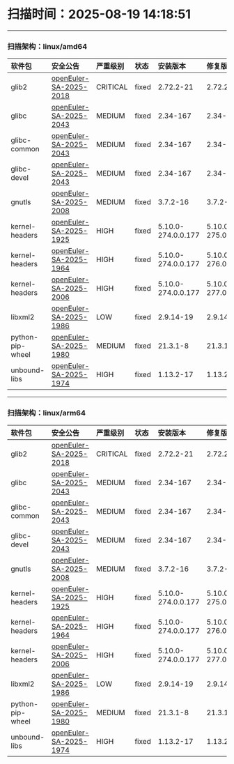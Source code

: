 # 扫描时间：2025-08-19 14:18:51
--- 
 ### 扫描架构：linux/amd64 
|  软件包  | 安全公告 | 严重级别 |  状态  | 安装版本 | 修复版本 |
| :----- | :-----  | :-----  | :----- | :----- | :----- |
| glib2 | [openEuler-SA-2025-2018](https://www.openeuler.org/zh/security/security-bulletins/detail/?id=openEuler-SA-2025-2018) |  CRITICAL |  fixed |  2.72.2-21 |  2.72.2-22 |
| glibc | [openEuler-SA-2025-2043](https://www.openeuler.org/zh/security/security-bulletins/detail/?id=openEuler-SA-2025-2043) |  MEDIUM |  fixed |  2.34-167 |  2.34-170 |
| glibc-common | [openEuler-SA-2025-2043](https://www.openeuler.org/zh/security/security-bulletins/detail/?id=openEuler-SA-2025-2043) |  MEDIUM |  fixed |  2.34-167 |  2.34-170 |
| glibc-devel | [openEuler-SA-2025-2043](https://www.openeuler.org/zh/security/security-bulletins/detail/?id=openEuler-SA-2025-2043) |  MEDIUM |  fixed |  2.34-167 |  2.34-170 |
| gnutls | [openEuler-SA-2025-2008](https://www.openeuler.org/zh/security/security-bulletins/detail/?id=openEuler-SA-2025-2008) |  MEDIUM |  fixed |  3.7.2-16 |  3.7.2-17 |
| kernel-headers | [openEuler-SA-2025-1925](https://www.openeuler.org/zh/security/security-bulletins/detail/?id=openEuler-SA-2025-1925) |  HIGH |  fixed |  5.10.0-274.0.0.177 |  5.10.0-275.0.0.178 |
| kernel-headers | [openEuler-SA-2025-1964](https://www.openeuler.org/zh/security/security-bulletins/detail/?id=openEuler-SA-2025-1964) |  HIGH |  fixed |  5.10.0-274.0.0.177 |  5.10.0-276.0.0.179 |
| kernel-headers | [openEuler-SA-2025-2006](https://www.openeuler.org/zh/security/security-bulletins/detail/?id=openEuler-SA-2025-2006) |  HIGH |  fixed |  5.10.0-274.0.0.177 |  5.10.0-277.0.0.180 |
| libxml2 | [openEuler-SA-2025-1986](https://www.openeuler.org/zh/security/security-bulletins/detail/?id=openEuler-SA-2025-1986) |  LOW |  fixed |  2.9.14-19 |  2.9.14-20 |
| python-pip-wheel | [openEuler-SA-2025-1980](https://www.openeuler.org/zh/security/security-bulletins/detail/?id=openEuler-SA-2025-1980) |  MEDIUM |  fixed |  21.3.1-8 |  21.3.1-9 |
| unbound-libs | [openEuler-SA-2025-1974](https://www.openeuler.org/zh/security/security-bulletins/detail/?id=openEuler-SA-2025-1974) |  HIGH |  fixed |  1.13.2-17 |  1.13.2-18 |
--- 
 ### 扫描架构：linux/arm64 
|  软件包  | 安全公告 | 严重级别 |  状态  | 安装版本 | 修复版本 |
| :----- | :-----  | :-----  | :----- | :----- | :----- |
| glib2 | [openEuler-SA-2025-2018](https://www.openeuler.org/zh/security/security-bulletins/detail/?id=openEuler-SA-2025-2018) |  CRITICAL |  fixed |  2.72.2-21 |  2.72.2-22 |
| glibc | [openEuler-SA-2025-2043](https://www.openeuler.org/zh/security/security-bulletins/detail/?id=openEuler-SA-2025-2043) |  MEDIUM |  fixed |  2.34-167 |  2.34-170 |
| glibc-common | [openEuler-SA-2025-2043](https://www.openeuler.org/zh/security/security-bulletins/detail/?id=openEuler-SA-2025-2043) |  MEDIUM |  fixed |  2.34-167 |  2.34-170 |
| glibc-devel | [openEuler-SA-2025-2043](https://www.openeuler.org/zh/security/security-bulletins/detail/?id=openEuler-SA-2025-2043) |  MEDIUM |  fixed |  2.34-167 |  2.34-170 |
| gnutls | [openEuler-SA-2025-2008](https://www.openeuler.org/zh/security/security-bulletins/detail/?id=openEuler-SA-2025-2008) |  MEDIUM |  fixed |  3.7.2-16 |  3.7.2-17 |
| kernel-headers | [openEuler-SA-2025-1925](https://www.openeuler.org/zh/security/security-bulletins/detail/?id=openEuler-SA-2025-1925) |  HIGH |  fixed |  5.10.0-274.0.0.177 |  5.10.0-275.0.0.178 |
| kernel-headers | [openEuler-SA-2025-1964](https://www.openeuler.org/zh/security/security-bulletins/detail/?id=openEuler-SA-2025-1964) |  HIGH |  fixed |  5.10.0-274.0.0.177 |  5.10.0-276.0.0.179 |
| kernel-headers | [openEuler-SA-2025-2006](https://www.openeuler.org/zh/security/security-bulletins/detail/?id=openEuler-SA-2025-2006) |  HIGH |  fixed |  5.10.0-274.0.0.177 |  5.10.0-277.0.0.180 |
| libxml2 | [openEuler-SA-2025-1986](https://www.openeuler.org/zh/security/security-bulletins/detail/?id=openEuler-SA-2025-1986) |  LOW |  fixed |  2.9.14-19 |  2.9.14-20 |
| python-pip-wheel | [openEuler-SA-2025-1980](https://www.openeuler.org/zh/security/security-bulletins/detail/?id=openEuler-SA-2025-1980) |  MEDIUM |  fixed |  21.3.1-8 |  21.3.1-9 |
| unbound-libs | [openEuler-SA-2025-1974](https://www.openeuler.org/zh/security/security-bulletins/detail/?id=openEuler-SA-2025-1974) |  HIGH |  fixed |  1.13.2-17 |  1.13.2-18 |
